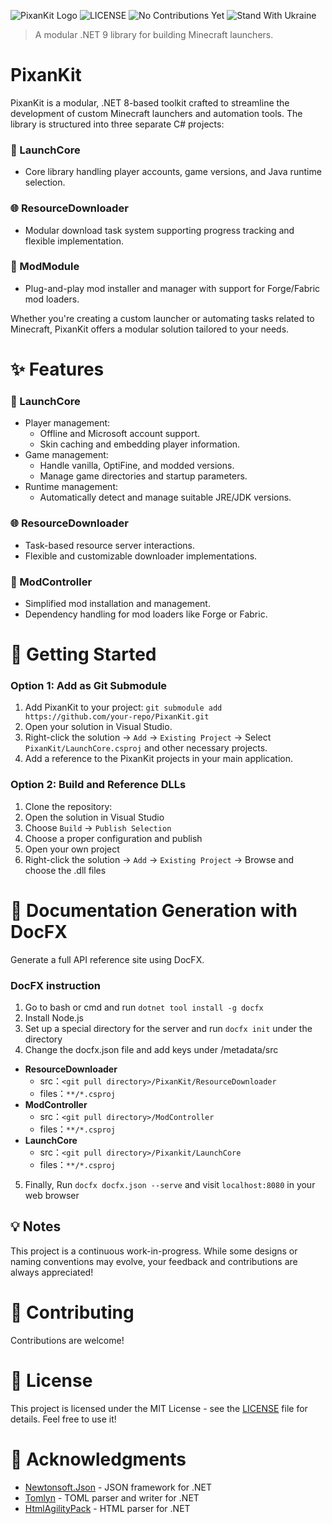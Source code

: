 ![PixanKit Logo](https://img.shields.io/badge/C%23-.NET%209-blueviolet)
![LICENSE](https://img.shields.io/badge/License-MIT-blue)
![No Contributions Yet](https://img.shields.io/badge/Contributions-None%20yet-lightgrey)
![Stand With Ukraine](https://img.shields.io/badge/Stand%20With-Ukraine-0057B7?logo=united-nations&logoColor=white)
> A modular .NET 9 library for building Minecraft launchers.

# PixanKit

PixanKit is a modular, .NET 8-based toolkit crafted to streamline the development of custom Minecraft launchers and automation tools. The library is structured into three separate C# projects:

### 🧱 LaunchCore
- Core library handling player accounts, game versions, and Java runtime selection.

### 🌐 ResourceDownloader
- Modular download task system supporting progress tracking and flexible implementation.

### 🧩 ModModule
- Plug-and-play mod installer and manager with support for Forge/Fabric mod loaders.

Whether you're creating a custom launcher or automating tasks related to Minecraft, PixanKit offers a modular solution tailored to your needs.

# ✨ Features
### 🧱 LaunchCore

-   Player management:
    -   Offline and Microsoft account support.
    -   Skin caching and embedding player information.
-   Game management:
    -   Handle vanilla, OptiFine, and modded versions.
    -   Manage game directories and startup parameters.
-   Runtime management:
    -   Automatically detect and manage suitable JRE/JDK versions.

### 🌐 ResourceDownloader

-   Task-based resource server interactions.
-   Flexible and customizable downloader implementations.

### 🧩 ModController

-   Simplified mod installation and management.
-   Dependency handling for mod loaders like Forge or Fabric.

# 🚀 Getting Started
### Option 1: Add as Git Submodule

1.  Add PixanKit to your project:
`git submodule add https://github.com/your-repo/PixanKit.git`
2.  Open your solution in Visual Studio.
3.  Right-click the solution -> `Add` -> `Existing Project` -> Select `PixanKit/LaunchCore.csproj` and other necessary projects.
4.  Add a reference to the PixanKit projects in your main application.
### Option 2: Build and Reference DLLs

1.  Clone the repository:
2.  Open the solution in Visual Studio
3.  Choose `Build` -> `Publish Selection`
4.  Choose a proper configuration and publish
5.  Open your own project
6.  Right-click the solution -> `Add` -> `Existing Project` -> Browse and choose the .dll files

# 📝 Documentation Generation with DocFX
Generate a full API reference site using DocFX.

### DocFX instruction
1. Go to bash or cmd and run `dotnet tool install -g docfx`
2. Install Node.js
3. Set up a special directory for the server and run `docfx init` under the directory
4. Change the docfx.json file and add keys under /metadata/src
- **ResourceDownloader**
  - src：`<git pull directory>/PixanKit/ResourceDownloader`
  - files：`**/*.csproj`
- **ModController**
  - src：`<git pull directory>/ModController`
  - files：`**/*.csproj`
- **LaunchCore**
  - src：`<git pull directory>/Pixankit/LaunchCore`
  - files：`**/*.csproj`
  
5. Finally, Run `docfx docfx.json --serve` and visit `localhost:8080` in your web browser

## 💡 Notes
This project is a continuous work-in-progress. While some designs or naming conventions may evolve, your feedback and contributions are always appreciated!

# 🤝 Contributing
Contributions are welcome!

# 📄 License
This project is licensed under the MIT License - see the [LICENSE](LICENSE) file for details. Feel free to use it!

# 🙌 Acknowledgments
- [Newtonsoft.Json](https://www.newtonsoft.com/json) - JSON framework for .NET
- [Tomlyn](https://github.com/xoofx/Tomlyn) - TOML parser and writer for .NET
- [HtmlAgilityPack](https://html-agility-pack.net/) - HTML parser for .NET
